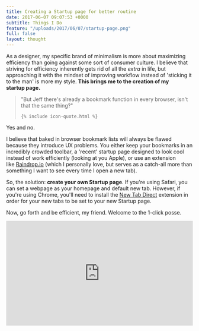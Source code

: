 ```yaml
---
title: Creating a Startup page for better routine
date: 2017-06-07 09:07:53 +0000
subtitle: Things I Do
feature: "/uploads/2017/06/07/startup-page.png"
full: false
layout: thought
---
```



As a designer, my specific brand of minimalism is more about maximizing efficiency than going against some sort of consumer culture. I believe that striving for efficiency inherently gets rid of all the *extra* in life, but approaching it with the mindset of improving workflow instead of 'sticking it to the man' is more my style. **This brings me to the creation of my startup page.**

<blockquote>
    "But Jeff there's already a bookmark function in every browser, isn't that the same thing?"

    {% include icon-quote.html %}
</blockquote>

Yes and no.

I believe that baked in browser bookmark lists will always be flawed because they introduce UX problems. You either keep your bookmarks in an incredibly crowded toolbar, a 'recent' startup page designed to look cool instead of work efficiently (looking at you Apple), or use an extension like [Raindrop.io](http://www.raindrop.io) (which I personally love, but serves as a catch-all more than something I want to see every time I open a new tab).

So, the solution: **create your own Startup page**. If you're using Safari, you can set a webpage as your homepage and default new tab. However, if you're using Chrome, you'll need to install the [New Tab Direct](https://chrome.google.com/webstore/detail/new-tab-redirect/icpgjfneehieebagbmdbhnlpiopdcmna?utm_source=chrome-app-launcher-info-dialog) extension in order for your new tabs to be set to your new Startup page.

Now, go forth and be efficient, my friend. Welcome to the 1-click posse.

<div style="width:100%;height:0;padding-bottom:56%;position:relative;"><iframe src="https://giphy.com/embed/3o6ZtqXIm3qnMdVLag" width="100%" height="100%" style="position:absolute" frameBorder="0" class="giphy-embed" allowFullScreen></iframe></div>

